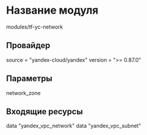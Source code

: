 # Название модуля
modules/tf-yc-network
## Провайдер
source  = "yandex-cloud/yandex"
version = ">= 0.87.0"
## Параметры 
network_zone
## Входящие ресурсы
data "yandex_vpc_network"
data "yandex_vpc_subnet"